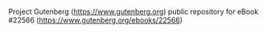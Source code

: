 Project Gutenberg (https://www.gutenberg.org) public repository for eBook #22566 (https://www.gutenberg.org/ebooks/22566)
